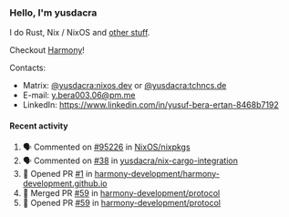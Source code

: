 ### Hello, I'm yusdacra

I do Rust, Nix / NixOS and [other stuff](https://yusdacra.gitlab.io/about).

Checkout [Harmony](https://github.com/harmony-development)!

Contacts:
- Matrix: [@yusdacra:nixos.dev](https://matrix.to/#/@yusdacra:nixos.dev) or [@yusdacra:tchncs.de](https://matrix.to/#/@yusdacra:tchncs.de)
- E-mail: y.bera003.06@pm.me
- LinkedIn: https://www.linkedin.com/in/yusuf-bera-ertan-8468b7192

#### Recent activity

<!--START_SECTION:activity-->
1. 🗣 Commented on [#95226](https://github.com/NixOS/nixpkgs/issues/95226) in [NixOS/nixpkgs](https://github.com/NixOS/nixpkgs)
2. 🗣 Commented on [#38](https://github.com/yusdacra/nix-cargo-integration/issues/38) in [yusdacra/nix-cargo-integration](https://github.com/yusdacra/nix-cargo-integration)
3. 💪 Opened PR [#1](https://github.com/harmony-development/harmony-development.github.io/pull/1) in [harmony-development/harmony-development.github.io](https://github.com/harmony-development/harmony-development.github.io)
4. 🎉 Merged PR [#59](https://github.com/harmony-development/protocol/pull/59) in [harmony-development/protocol](https://github.com/harmony-development/protocol)
5. 💪 Opened PR [#59](https://github.com/harmony-development/protocol/pull/59) in [harmony-development/protocol](https://github.com/harmony-development/protocol)
<!--END_SECTION:activity-->
